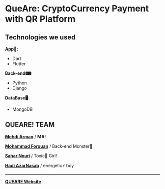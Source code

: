 # QueAre: CryptoCurrency Payment with QR Platform

## Technologies we used
**App📱:**
- Dart 
- Flutter

**Back-end⌨**
- Python
- Django

**DataBase🖥️**
- MongoDB

## QUEARE! TEAM
**[Mehdi Arman](https://www.linkedin.com/in/mehdiarman)** / **MA**!

**[Mohammad Forouan](https://www.linkedin.com/in/mforoutan)** / Back-end Monster🐍

**[Sahar Nouri](https://www.linkedin.com/in/sahar-nouri-812b50181)** / Toxic🍄 Girl!

**[Hadi AzarNasab](https://www.linkedin.com/in/hadiazarnasab/)** / energetic⚡ boy

---
**[QUEARE Website](https://QueAre.ir)**
